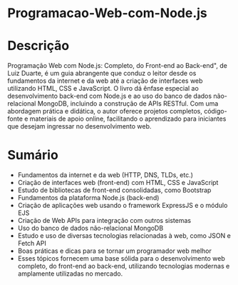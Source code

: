 # Programacao-Web-com-Node.js

# Descrição

Programação Web com Node.js: Completo, do Front-end ao Back-end", de Luiz Duarte, é um guia abrangente que conduz o leitor desde os fundamentos da internet e da web até a criação de interfaces web utilizando HTML, CSS e JavaScript. O livro dá ênfase especial ao desenvolvimento back-end com Node.js e ao uso do banco de dados não-relacional MongoDB, incluindo a construção de APIs RESTful. Com uma abordagem prática e didática, o autor oferece projetos completos, código-fonte e materiais de apoio online, facilitando o aprendizado para iniciantes que desejam ingressar no desenvolvimento web. 

# Sumário

* Fundamentos da internet e da web (HTTP, DNS, TLDs, etc.)
* Criação de interfaces web (front-end) com HTML, CSS e JavaScript
* Estudo de bibliotecas de front-end consolidadas, como Bootstrap
* Fundamentos da plataforma Node.js (back-end)
* Criação de aplicações web usando o framework ExpressJS e o módulo EJS
* Criação de Web APIs para integração com outros sistemas
* Uso do banco de dados não-relacional MongoDB
* Estudo e uso de diversas tecnologias relacionadas à web, como JSON e Fetch API
* Boas práticas e dicas para se tornar um programador web melhor
* Esses tópicos fornecem uma base sólida para o desenvolvimento web completo, do front-end ao back-end, utilizando tecnologias modernas e amplamente utilizadas no mercado. 
